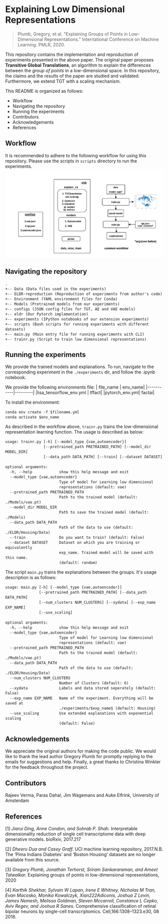 # Explaining Low Dimensional Representations

> Plumb, Gregory, et al. "Explaining Groups of Points in Low-Dimensional Representations." International Conference on Machine Learning. PMLR, 2020.

This repository contains the implementation and reproduction of experiments presented in the above paper. The original paper proposes **Transitive Global Translations**, an algorithm to explain the differences between the _group of points_ in a low-dimensional space. In this repository, the claims and the results of the paper are studied and validated. Furthermore, we extend TGT with a scaling mechanism.

This README is organized as follows:

- Workflow
- Navigating the repository
- Running the experiments
- Contributors
- Acknowledgements
- References

## Workflow

It is recommended to adhere to the following workflow for using this repository. Please use the scripts in `scripts` directory to run the experiments.
![Workflow](https://github.com/elfrink1/FACT/blob/main/imgs/workflow.png?raw=true)

## Navigating the repository

```
.
+-- Data (Data files used in the experiments)
+-- ELDR-reproduction (Reproduction of experiments from author's code)
+-- Environment (YAML environment files for Conda)
+-- Models (Pretrained models from our experiments)
+-- configs (JSON config files for TGT, AE and VAE models)
+-- eldr (Our Pytorch implementation)
+-- experiments (IPython notebooks of our extension experiments)
+-- scripts (Bash scripts for running experiments with different datasets)
+-- main.py (Main entry file for running experiments with CLI)
+-- trainr.py (Script to train low dimensional representations)
```
## Running the experiments
We provide the trained models and explanations. To run, navigate to the corresponding experiment in the `./experiments` dir, and follow the .ipynb notebook.

We provide the following environments file:
| file_name | env_name|
|-----------|---------|
|lisa_tensorflow_env.yml | tffact|
|pytorch_env.yml| factai|

To install the environment:
```
conda env create -f $filename.yml
conda activate $env_name
```

As described in the workflow above, `trainr.py` trains the low-dimensional representation learning function.
The usage is described as below:

```
usage: trainr.py [-h] [--model_type {vae,autoencoder}]
                 [--pretrained_path PRETRAINED_PATH] [--model_dir MODEL_DIR]
                 [--data_path DATA_PATH] [--train] [--dataset DATASET]

optional arguments:
  -h, --help            show this help message and exit
  --model_type {vae,autoencoder}
                        Type of model for Learning low dimensional
                        representations (default: vae)
  --pretrained_path PRETRAINED_PATH
                        Path to the trained model (default: ./Models/vae.pt)
  --model_dir MODEL_DIR
                        Path to save the trained model (default: ./Models)
  --data_path DATA_PATH
                        Path of the data to use (default: ./ELDR/Housing/Data)
  --train               Do you want to train? (default: False)
  --dataset DATASET     Dataset on which you are training or equivalently
                        exp_name. Trained model will be saved with this name.
                        (default: random)
```
The script `main.py` trains the explanations between the groups. It's usage description is as follows:

```
usage: main.py [-h] [--model_type {vae,autoencoder}]
               [--pretrained_path PRETRAINED_PATH] [--data_path DATA_PATH]
               [--num_clusters NUM_CLUSTERS] [--xydata] [--exp_name EXP_NAME]
               [--use_scaling]

optional arguments:
  -h, --help            show this help message and exit
  --model_type {vae,autoencoder}
                        Type of model for Learning low dimensional
                        representations (default: vae)
  --pretrained_path PRETRAINED_PATH
                        Path to the trained model (default: ./Models/vae.pt)
  --data_path DATA_PATH
                        Path of the data to use (default: ./ELDR/Housing/Data)
  --num_clusters NUM_CLUSTERS
                        Number of Clusters (default: 6)
  --xydata              Labels and data stored seperately (default: False)
  --exp_name EXP_NAME   Name of the experiment. Everything will be saved at
                        ./experiments/$exp_name$ (default: Housing)
  --use_scaling         Use extended explanations with exponential scaling
                        (default: False)
```

## Acknowledgements
We appreciate the original authors for making the code public. We would like to thank the lead author Gregory Plumb for promptly replying to the emails for suggestions and help. Finally, a great thanks to Christina Winkler for the feedback throughout the project.


## Contributors

Rajeev Verma, Paras Dahal, Jim Wagemans and Auke Elfrink, University of Amsterdam

## References

[1] _Jiarui Ding, Anne Condon, and Sohrab P. Shah._ Interpretable dimensionality reduction of single cell transcriptome data with deep generative models. bioRxiv, 2017.217

[2] _Dheeru Dua and Casey Graff._ UCI machine learning repository, 2017.N.B. The ‘Pima Indians Diabetes’ and ‘Boston Housing’ datasets are no longer available from this source.

[3] _Gregory Plumb, Jonathan Terhorst, Sriram Sankararaman, and Ameet Talwalkar._ Explaining groups of points in low-dimensional representations, 2020

[4] _Karthik Shekhar, Sylvain W Lapan, Irene E Whitney, Nicholas M Tran, Evan Macosko, Monika Kowalczyk, Xian222Adiconis, Joshua Z Levin, James Nemesh, Melissa Goldman, Steven Mccarroll, Constance L Cepko, Aviv Regev, and Joshua R Sanes._ Comprehensive classification of retinal bipolar neurons by single-cell transcriptomics. Cell,166:1308–1323.e30, 08 2016.
